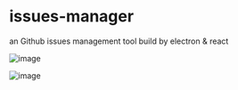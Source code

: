 # issues-manager
an Github issues management tool build by electron &amp; react

![image](https://user-images.githubusercontent.com/22437181/63096174-c2c66d00-bf9f-11e9-861b-adae5b5715c1.png)

![image](https://user-images.githubusercontent.com/22437181/63096441-87786e00-bfa0-11e9-9d2a-307b5bb55f08.png)
